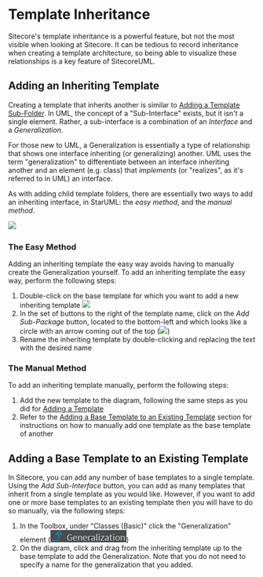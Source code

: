 # Template Inheritance

Sitecore's template inheritance is a powerful feature, but not the most visible when looking at Sitecore. It can be tedious to record inheritance when creating a template architecture, so being able to visualize these relationships is a key feature of SitecoreUML.

## Adding an Inheriting Template

Creating a template that inherits another is similar to [Adding a Template Sub-Folder](/adding-a-template-sub-folder). In UML, the concept of a "Sub-Interface" exists, but it isn't a single element. Rather, a sub-interface is a combination of an _Interface_ and a _Generalization_.

For those new to UML, a Generalization is essentially a type of relationship that shows one interface inheriting \(or generalizing\) another. UML uses the term "generalization" to differentiate between an interface inheriting another and an element \(e.g. class\) that _implements_ \(or "realizes", as it's referred to in UML\) an interface.

As with adding child template folders, there are essentially two ways to add an inheriting interface, in StarUML: the _easy method_, and the _manual method_.

![](https://github.com/zkniebel/SitecoreUML/blob/master/assets/StarUML-Interfaces-InheritanceAdded.png?raw=true)

### The Easy Method

Adding an inheriting template the easy way avoids having to manually create the Generalization yourself. To add an inheriting template the easy way, perform the following steps:

1. Double-click on the base template for which you want to add a new inheriting template ![](https://github.com/zkniebel/SitecoreUML/blob/master/assets/StarUML-Interfaces-InheritanceAdd.png?raw=true)
2. In the set of buttons to the right of the template name, click on the _Add Sub-Package_ button, located to the bottom-left and which looks like a circle with an arrow coming out of the top \(![](https://github.com/zkniebel/SitecoreUML/blob/master/assets/StarUML-Interfaces-InheritanceAdd-Button.png?raw=true)\)
3. Rename the inheriting template by double-clicking and replacing the text with the desired name

### The Manual Method

To add an inheriting template manually, perform the following steps:

1. Add the new template to the diagram, following the same steps as you did for [Adding a Template](/guide/templates.md#adding-a-template)
2. Refer to the [Adding a Base Template to an Existing Template](#adding-a-base-template-to-an-existing-template) section for instructions on how to manually add one template as the base template of another

## Adding a Base Template to an Existing Template

In Sitecore, you can add any number of base templates to a single template. Using the _Add Sub-Interface_ button, you can add as many templates that inherit from a single template as you would like. However, if you want to add one or more base templates to an existing template then you will have to do so manually, via the following steps:

1. In the Toolbox, under "Classes \(Basic\)" click the "Generalization" element \(![](/assets/StarUML-Interfaces-ToolboxGeneralization.png)\)
2. On the diagram, click and drag from the inheriting template up to the base template to add the Generalization. Note that you do not need to specify a name for the generalization that you added.



